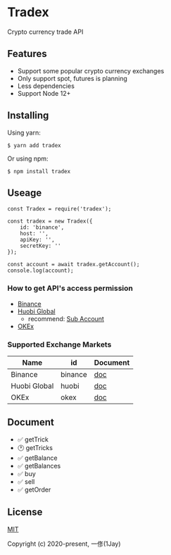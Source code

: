 # Tradex
Crypto currency trade API

## Features
* Support some popular crypto currency exchanges
* Only support spot, futures is planning
* Less dependencies
* Support Node 12+

## Installing
Using yarn:

```
$ yarn add tradex
```

Or using npm:

```
$ npm install tradex
```

## Useage

```
const Tradex = require('tradex');

const tradex = new Tradex({
    id: 'binance',
    host: '',
    apiKey: '',
    secretKey: ''
});

const account = await tradex.getAccount();
console.log(account);
```

### How to get API's access permission
* [Binance](https://www.binance.com/en/usercenter/settings/api-management)
* [Huobi Global](https://www.huobi.com/en-us/apikey/)
    * recommend: [Sub Account](https://account.huobi.com/en-us/subaccount/add)
* [OKEx](https://www.okex.com/account/users/myApi)

### Supported Exchange Markets

| Name | id | Document |
| ---- | ---- | ---- |
| Binance | binance | [doc](https://binance-docs.github.io/apidocs/spot/en/) |
| Huobi Global | huobi | [doc](https://huobiapi.github.io/docs/spot/v1/en/) |
| OKEx | okex | [doc](https://www.okex.com/docs/en/) |

## Document
* ✅ getTrick
* 🕐 getTricks
* ✅ getBalance
* ✅ getBalances
* ✅ buy
* ✅ sell
* ✅ getOrder

## License
[MIT](https://opensource.org/licenses/MIT)

Copyright (c) 2020-present, 一俢(1Jay)
